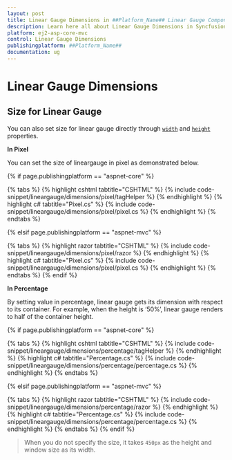 ```yaml
---
layout: post
title: Linear Gauge Dimensions in ##Platform_Name## Linear Gauge Component
description: Learn here all about Linear Gauge Dimensions in Syncfusion ##Platform_Name## Linear Gauge component of Syncfusion Essential JS 2 and more.
platform: ej2-asp-core-mvc
control: Linear Gauge Dimensions
publishingplatform: ##Platform_Name##
documentation: ug
---
```


# Linear Gauge Dimensions

<!-- markdownlint-disable MD036 -->

## Size for Linear Gauge

You can also set size for linear gauge directly through [`width`](https://help.syncfusion.com/cr/aspnetcore-js2/Syncfusion.EJ2~Syncfusion.EJ2.LinearGauge.LinearGauge~Width.html) and [`height`](https://help.syncfusion.com/cr/aspnetcore-js2/Syncfusion.EJ2~Syncfusion.EJ2.LinearGauge.LinearGauge~Height.html) properties.

**In Pixel**

You can set the size of lineargauge in pixel as demonstrated below.

{% if page.publishingplatform == "aspnet-core" %}

{% tabs %}
{% highlight cshtml tabtitle="CSHTML" %}
{% include code-snippet/lineargauge/dimensions/pixel/tagHelper %}
{% endhighlight %}
{% highlight c# tabtitle="Pixel.cs" %}
{% include code-snippet/lineargauge/dimensions/pixel/pixel.cs %}
{% endhighlight %}
{% endtabs %}

{% elsif page.publishingplatform == "aspnet-mvc" %}

{% tabs %}
{% highlight razor tabtitle="CSHTML" %}
{% include code-snippet/lineargauge/dimensions/pixel/razor %}
{% endhighlight %}
{% highlight c# tabtitle="Pixel.cs" %}
{% include code-snippet/lineargauge/dimensions/pixel/pixel.cs %}
{% endhighlight %}
{% endtabs %}
{% endif %}



**In Percentage**

By setting value in percentage, linear gauge gets its dimension with respect to its container. For example, when the height is ‘50%’, linear gauge renders to half of the container height.

{% if page.publishingplatform == "aspnet-core" %}

{% tabs %}
{% highlight cshtml tabtitle="CSHTML" %}
{% include code-snippet/lineargauge/dimensions/percentage/tagHelper %}
{% endhighlight %}
{% highlight c# tabtitle="Percentage.cs" %}
{% include code-snippet/lineargauge/dimensions/percentage/percentage.cs %}
{% endhighlight %}
{% endtabs %}

{% elsif page.publishingplatform == "aspnet-mvc" %}

{% tabs %}
{% highlight razor tabtitle="CSHTML" %}
{% include code-snippet/lineargauge/dimensions/percentage/razor %}
{% endhighlight %}
{% highlight c# tabtitle="Percentage.cs" %}
{% include code-snippet/lineargauge/dimensions/percentage/percentage.cs %}
{% endhighlight %}
{% endtabs %}
{% endif %}



> When you do not specify the size, it takes `450px` as the height and window size as its width.